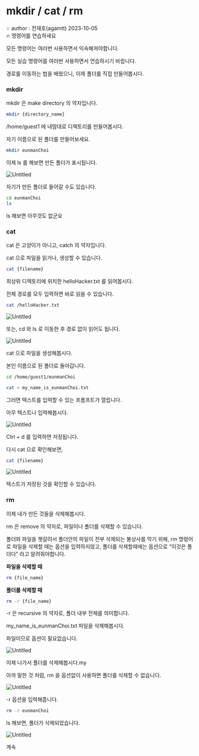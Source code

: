 # mkdir / cat / rm

<aside>
💡 author : 전재호(agamtt) 2023-10-05

</aside>

<aside>
🔥 명령어를 연습하세요

모든 명령어는 여러번 사용하면서 익숙해져야합니다.

모든 실습 명령어를 여러번 사용하면서 연습하시기 바랍니다.

</aside>

경로를 이동하는 법을 배웠으니, 이제 폴더를 직접 만들어봅시다.

### mkdir

mkdir 은 make directory 의 약자입니다.

```bash
mkdir {directory_name}
```

/home/guest1 에 내맘대로 디렉토리를 만들어봅시다.

자기 이름으로 된 폴더를 만들어보세요.

```bash
mkdir eunmanChoi
```

이제 ls 를 해보면 만든 폴더가 표시됩니다.

![Untitled](Untitled%2032.png)

자기가 만든 폴더로 들어갈 수도 있습니다.

```bash
cd eunmanChoi
ls
```

ls 해보면 아무것도 없군요

### cat

cat 은 고양이가 아니고, catch 의 약자입니다.

cat 으로 파일을 읽거나, 생성할 수 있습니다.

```bash
cat {filename}
```

최상위 디렉토리에 위치한 helloHacker.txt 를 읽어봅시다.

전체 경로를 모두 입력하면 바로 읽을 수 있습니다.

```bash
cat /helloHacker.txt
```

![Untitled](Untitled%2033.png)

또는, cd 와 ls 로 이동한 후 경로 없이 읽어도 됩니다.

![Untitled](Untitled%2034.png)

cat 으로 파일을 생성해봅시다.

본인 이름으로 된 폴더로 돌아갑니다.

```bash
cd /home/guest1/eunmanChoi
```

```bash
cat > my_name_is_eunmanChoi.txt
```

그러면 텍스트를 입력할 수 있는 프롬프트가 열립니다.

아무 텍스트나 입력해봅시다.

![Untitled](Untitled%2035.png)

Ctrl + d 를 입력하면 저장됩니다.

다시 cat 으로 확인해보면,

```bash
cat {filename}
```

![Untitled](Untitled%2036.png)

텍스트가 저장된 것을 확인할 수 있습니다.

### rm

이제 내가 만든 것들을 삭제해봅시다.

rm 은 remove 의 약자로, 파일이나 폴더를 삭제할 수 있습니다.

폴더와 파일을 햇갈려서 폴더안의 파일이 전부 삭제되는 불상사를 막기 위해, rm 명령어로 파일을 삭제할 때는 옵션을 입력하지않고, 폴더를 삭제할때에는 옵션으로 “이것은 폴더다” 라고 알려줘야합니다.

**파일을 삭제할 때**

```bash
rm {file_name}
```

**폴더를 삭제할 때**

```bash
rm -r {file_name}
```

-r 은 recursive 의 약자로, 폴더 내부 전체를 의미합니다.

my_name_is_eunmanChoi.txt 파일을 삭제해봅시다.

파일이므로 옵션이 필요없습니다.

![Untitled](Untitled%2037.png)

이제 나가서 폴더를 삭제해봅시다.my

아까 말한 것 처럼, rm 을 옵션없이 사용하면 폴더를 삭제할 수 없습니다.

![Untitled](Untitled%2038.png)

-r 옵션을 입력해줍니다.

```bash
rm -r eunmanChoi
```

ls 해보면, 폴더가 삭제되었습니다.

![Untitled](Untitled%2039.png)

계속
